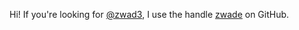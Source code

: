 Hi! If you're looking for [@zwad3](https://twitter.com/zwad3), I use the handle [zwade](https://github.com/zwade) on GitHub.
